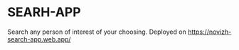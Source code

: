 # SEARH-APP
Search any person of interest of your choosing.
Deployed on https://novizh-search-app.web.app/